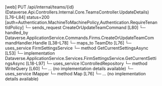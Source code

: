 [web] PUT /api/internal/teams/{id}  (Dataverse.Api.Controllers.Internal.Core.TeamsController.UpdateDetails)  [L76–L84] status=200 [auth=Authentication.MachineToMachinePolicy,Authentication.RequireTenantIdPolicy]
  └─ sends_request CreateOrUpdateTeamCommand [L80]
    └─ handled_by Dataverse.ApplicationService.Commands.Firms.CreateOrUpdateTeamCommandHandler.Handle [L38–L78]
      └─ maps_to TeamDto [L76]
      └─ uses_service FirmSettingsService
        └─ method GetCurrentSettingsAsync [L53]
          └─ implementation Dataverse.ApplicationService.Services.FirmSettingsService.GetCurrentSettingsAsync [L18-L97]
      └─ uses_service IControlledRepository<Team>
        └─ method WriteQuery [L60]
          └─ ... (no implementation details available)
      └─ uses_service IMapper
        └─ method Map [L76]
          └─ ... (no implementation details available)

